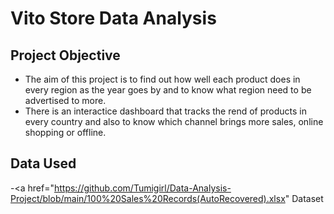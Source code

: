 # Vito Store Data Analysis

## Project Objective
- The aim of this project is to find out how well each product does in every region as the year goes by and to know what region need to be advertised to more. 
- There is an interactice dashboard that tracks the rend of products in every country and also to know which channel brings more sales, online shopping or offline.
  
## Data Used
-<a href="https://github.com/Tumigirl/Data-Analysis-Project/blob/main/100%20Sales%20Records(AutoRecovered).xlsx" Dataset <a>

